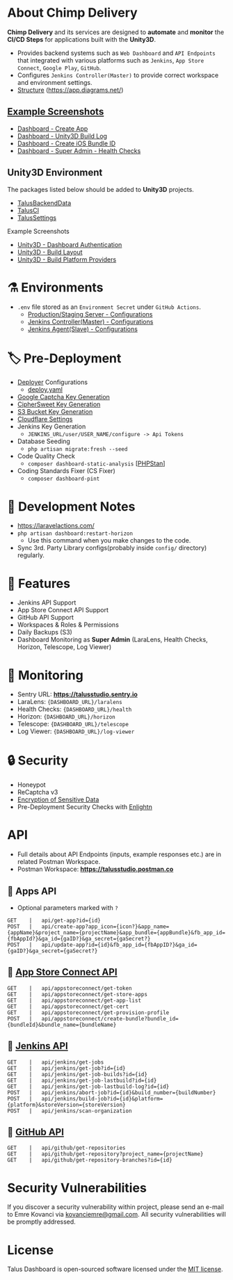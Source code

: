 # About Chimp Delivery
**Chimp Delivery** and its services are designed to **automate** and **monitor** the **CI/CD Steps** for applications built with the **Unity3D**.
- Provides backend systems such as ```Web Dashboard``` and ```API Endpoints``` that integrated with various platforms such as ```Jenkins```, ```App Store Connect```, ```Google Play```, ```GitHub```.
- Configures ```Jenkins Controller(Master)``` to provide correct workspace and environment settings.
- [Structure](https://github.com/TalusStudio/TalusWebBackend/blob/master/docs/CI-CD.drawio) (https://app.diagrams.net/)

## [Example Screenshots](https://github.com/TalusStudio/TalusWebBackend/tree/master/docs/Screenshots)
- [Dashboard - Create App](https://github.com/TalusStudio/TalusWebBackend/blob/master/docs/Screenshots/07_dashboard-create-app-1.png)
- [Dashboard - Unity3D Build Log](https://github.com/TalusStudio/TalusWebBackend/blob/master/docs/Screenshots/06_dashboard-app-build-log.png) 
- [Dashboard - Create iOS Bundle ID](https://github.com/TalusStudio/TalusWebBackend/blob/master/docs/Screenshots/10_dashboard-create-ios-bundle-id.png)
- [Dashboard - Super Admin - Health Checks](https://github.com/TalusStudio/TalusWebBackend/blob/master/docs/Screenshots/11_dashboard-superadmin-health.png)

## Unity3D Environment
The packages listed below should be added to **Unity3D** projects.
- [TalusBackendData](https://github.com/TalusStudio/TalusBackendData-Package) 
- [TalusCI](https://github.com/TalusStudio/TalusCI-Package)
- [TalusSettings](https://github.com/TalusStudio/TalusSettings-Package)

Example Screenshots
- [Unity3D - Dashboard Authentication](https://github.com/TalusStudio/TalusWebBackend/blob/master/docs/Screenshots_Unity3D/01_Unity3D_Dashboard_Auth.png)
- [Unity3D - Build Layout](https://github.com/TalusStudio/TalusWebBackend/blob/dev/docs/Screenshots_Unity3D/02_Unity3D_Dashboard_Build_Layout.png)
- [Unity3D - Build Platform Providers](https://github.com/TalusStudio/TalusWebBackend/blob/dev/docs/Screenshots_Unity3D/03_Unity3D_Dasboard_Asset_Data_Providers.png)

# :alembic: Environments
- ```.env``` file stored as an ```Environment Secret``` under ```GitHub Actions```.
  - [Production/Staging Server - Configurations](https://github.com/TalusStudio/TalusWebBackend-Deployment)
  - [Jenkins Controller(Master) - Configurations](https://github.com/TalusStudio-Packages/Jenkins-Controller-Docs)
  - [Jenkins Agent(Slave) - Configurations](https://github.com/TalusStudio-Packages/Jenkins-Agent-Docs)

# :label: Pre-Deployment
- [Deployer](https://deployer.org/docs/7.x/recipe/laravel) Configurations
  - [deploy.yaml](https://github.com/TalusStudio/TalusWebBackend/blob/dev/deploy.yaml)
- [Google Captcha Key Generation](https://www.google.com/recaptcha/admin/create)
- [CipherSweet Key Generation](https://github.com/spatie/laravel-ciphersweet)
- [S3 Bucket Key Generation](https://github.com)
- [Cloudflare Settings](https://dash.cloudflare.com)
- Jenkins Key Generation
  - ```JENKINS_URL/user/USER_NAME/configure -> Api Tokens```
- Database Seeding
  - ```php artisan migrate:fresh --seed```
- Code Quality Check
  - ```composer dashboard-static-analysis``` [[PHPStan](https://phpstan.org)]
- Coding Standards Fixer (CS Fixer)
  - ```composer dashboard-pint```

# :rotating_light: Development Notes
- https://laravelactions.com/
- ```php artisan dashboard:restart-horizon``` 
  - Use this command when you make changes to the code.
- Sync 3rd. Party Library configs(probably inside ```config/``` directory) regularly.

# :tada: Features
- Jenkins API Support
- App Store Connect API Support
- GitHub API Support
- Workspaces & Roles & Permissions
- Daily Backups (S3)
- Dashboard Monitoring as **Super Admin** (LaraLens, Health Checks, Horizon, Telescope, Log Viewer)

# :rocket: Monitoring
- Sentry URL: **https://talusstudio.sentry.io**
- LaraLens: ```{DASHBOARD_URL}/laralens```
- Health Checks: ```{DASHBOARD_URL}/health```
- Horizon: ```{DASHBOARD_URL}/horizon```
- Telescope: ```{DASHBOARD_URL}/telescope```
- Log Viewer: ```{DASHBOARD_URL}/log-viewer```

# :lock: Security
- Honeypot
- ReCaptcha v3
- [Encryption of Sensitive Data](https://github.com/TalusStudio/TalusWebBackend/tree/master/docs/Encryption)
- Pre-Deployment Security Checks with [Enlightn](https://www.laravel-enlightn.com)

# API
- Full details about API Endpoints (inputs, example responses etc.) are in related Postman Workspace.
- Postman Workspace: **https://talusstudio.postman.co**

## 🔑 Apps API
- Optional parameters marked with `?`

```
GET    |   api/get-app?id={id}
POST   |   api/create-app?app_icon={icon?}&app_name={appName}&project_name={projectName}&app_bundle={appBundle}&fb_app_id={fbAppId?}&ga_id={gaID?}&ga_secret={gaSecret?}
POST   |   api/update-app?id={id}&fb_app_id={fbAppID?}&ga_id={gaID?}&ga_secret={gaSecret?}
```

## 🔑 [App Store Connect API](https://developer.apple.com/documentation/appstoreconnectapi)
```
GET    |   api/appstoreconnect/get-token
GET    |   api/appstoreconnect/get-store-apps
GET    |   api/appstoreconnect/get-app-list
GET    |   api/appstoreconnect/get-cert
GET    |   api/appstoreconnect/get-provision-profile
POST   |   api/appstoreconnect/create-bundle?bundle_id={bundleId}&bundle_name={bundleName}
```

## 🔑 [Jenkins API](https://github.com/jenkinsci/pipeline-stage-view-plugin/tree/master/rest-api)
```
GET    |   api/jenkins/get-jobs
GET    |   api/jenkins/get-job?id={id}
GET    |   api/jenkins/get-job-builds?id={id}
GET    |   api/jenkins/get-job-lastbuild?id={id}
GET    |   api/jenkins/get-job-lastbuild-log?id={id}
POST   |   api/jenkins/abort-job?id={id}&build_number={buildNumber}
POST   |   api/jenkins/build-job?id={id}&platform={platform}&storeVersion={storeVersion}
POST   |   api/jenkins/scan-organization
```

## 🔑 [GitHub API](https://docs.github.com/en/rest?apiVersion=2022-11-28)
```
GET    |   api/github/get-repositories
GET    |   api/github/get-repository?project_name={projectName}
GET    |   api/github/get-repository-branches?id={id}
```

# Security Vulnerabilities

If you discover a security vulnerability within project, please send an e-mail to Emre Kovanci via [kovanciemre@gmail.com](mailto:kovanciemre@gmail.com). All security vulnerabilities will be promptly addressed.

# License

Talus Dashboard is open-sourced software licensed under the [MIT license](https://opensource.org/licenses/MIT).
